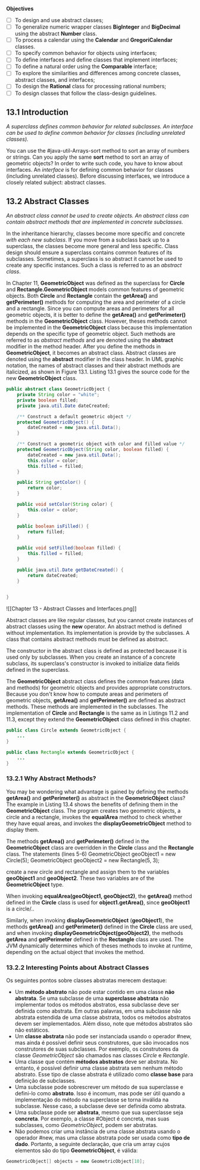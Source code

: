 **Objectives**
- [ ] To design and use abstract classes;
- [ ] To generalize numeric wrapper classes **BigInteger** and **BigDecimal** using the abstract **Number** class.
- [ ] To process a calendar using the **Calendar** and **GregoriCalendar** classes. 
- [ ] To specify common behavior for objects using interfaces;
- [ ] To define interfaces and define classes that implement interfaces;
- [ ] To define a natural order using the **Comparable** interface;
- [ ] To explore the similarities and differences among concrete classes, abstract classes, and interfaces;
- [ ] To design the **Rational** class for processing rational numbers;
- [ ] To design classes that follow the class-design guidelines.

## 13.1 Introduction
*A superclass defines common behavior for related subclasses. An interface can be used to define common behavior for classes (including unrelated classes).*

You can use the #java-util-Arrays-sort method to sort an array of numbers or strings. Can you apply the same **sort** method to sort an array of geometric objects? In order to write such code, you have to know about interfaces. An *interface* is for defining common behavior for classes (including unrelated classes). Before discussing interfaces, we introduce a closely related subject: abstract classes.

## 13.2 Abstract Classes
*An abstract class cannot be used to create objects. An abstract class can contain abstract methods that are implemented in concrete subclasses.*

In the inheritance hierarchy, classes become more specific and concrete *with each new subclass*. If you move from a subclass back up to a superclass, the classes become more general and less specific. Class design should ensure a superclass contains common features of its subclasses. Sometimes, a superclass is so abstract it cannot be used to create any specific instances. Such a class is referred to as an *abstract class*. 

In Chapter 11, **GeometricObject** was defined as the superclass for **Circle** and **Rectangle.GeometricObject** models common features of geometric objects. Both **Circle** and **Rectangle** contain the **getArea()** and **getPerimeter()** methods for computing the area and perimeter of a circle and a rectangle. Since you can compute areas and perimeters for all geometric objects, it is better to define the **getArea()** and **getPerimeter()** methods in the **GeometricObject** class. However, theses methods cannot be implemented in the **GeometricObject** class because this implementation depends on the specific type of geometric object. Such methods are referred to as *abstract methods* and are denoted using the **abstract** modifier in the method header. After you define the methods in **GeometricObject**, it becomes an abstract class. Abstract classes are denoted using the **abstract** modifier in the class header. In UML graphic notation, the names of abstract classes and their abstract methods are italicized, as shown in Figure 13.1. Listing 13.1 gives the source code for the new **GeometricObject** class.

```java
public abstract class GeometricObject {
	private String color = "white";
	private boolean filled;
	private java.util.Date dateCreated;

	/** Construct a default geometric object */
	protected GeometricObject() {
		dateCreated = new java.util.Data();
	}

	/** Construct a geometric object with color and filled value */
	protected GeometricObject(String color, boolean filled) {
		dateCreated = new java.util.Data();
		this.color = color;
		this.filled = filled;
	}

	public String getColor() {
		return color;
	}

	public void setColor(String color) {
		this.color = color;
	}

	public boolean isFilled() {
		return filled;
	}

	public void setFilled(boolean filled) {
		this.filled = filled;
	}

	public java.util.Date getDateCreated() {
		return dateCreated;
	}

	
}
```

![[Chapter 13 - Abstract Classes and Interfaces.png]]

Abstract classes are like regular classes, but you cannot create instances of abstract classes using the **new** operator. An abstract method is defined without implementation. Its implementation is provide by the subclasses. A class that contains abstract methods must be defined as abstract. 

The constructor in the abstract class is defined as protected because it is used only by subclasses. When you create an instance of a concrete subclass, its superclass's constructor is invoked to initialize data fields defined in the superclass.

The **GeometricObject** abstract class defines the common features (data and methods) for geometric objects and provides appropriate constructors. Because you don't know how to compute areas and perimeters of geometric objects, **getArea()**  and **getPerimeter()** are defined as abstract methods. These methods are implemented in the subclasses. The implementation of **Circle** and **Rectangle** is the same as in Listings 11.2 and 11.3, except they extend the **GeometricObject** class defined in this chapter. 

```java
public class Circle extends GeometricObject {
	...
}
```

```java
public class Rectangle extends GeometricObject {
	...
}
```

### 13.2.1 Why Abstract Methods?
   You may be wondering what advantage is gained by defining the methods **getArea()** and **getPerimeter()** as abstract in the **GeometricObject** class? The example in Listing 13.4 shows the benefits of defining them in the **GeometricObject** class. The program creates two geometric objects, a circle and a rectangle, invokes the **equalArea** method to check whether they have equal areas, and invokes the **displayGeometricObject** method to display them.

The methods **getArea()** and **getPerimeter()** defined in the **GeometricObject** class are overridden in the **Circle** class and the **Rectangle** class. The statements (lines 5-6)
GeometricObject geoObject1 = new Circle(5);
GeometricObject geoObject2 = new Rectangle(5, 3);

create a new circle and rectangle and assign them to the variables **geoObject1** and **geoObject2**. These two variables are of the **GeometricObject** type.

When invoking **equalArea(geoObject1, geoObject2)**, the **getArea()** method defined in the **Circle** class is used for **object1.getArea()**, since **geoObject1** is a circle/..

Similarly, when invoking **displayGeometricObject** (**geoObject1**), the methods **getArea()** and **getPerimeter()** defined in the **Circle** class are used, and when invoking **displayGeometricObject(geoObject2)**, the methods **getArea** and **getPerimeter** defined in the **Rectangle** class are used. The JVM dynamically determines which of theses methods to invoke at runtime, depending on the actual object that invokes the method.

### 13.2.2 Interesting Points about Abstract Classes
Os seguintes pontos sobre classes abstratas merecem destaque:
- Um **método abstrato** não pode estar contido em uma classe **não abstrata**. Se uma subclasse de uma **superclasse abstrata** não implementar todos os métodos abstratos, essa subclasse deve ser definida como abstrata. Em outras palavras, em uma subclasse não abstrata estendida de uma classe abstrata, todos os métodos abstratos devem ser implementados. Além disso, note que métodos abstratos são não estáticos.
- Um **classe abstrata** não pode ser instanciada usando o operador #new, mas ainda é possível definir seus construtores, que são invocados nos construtores de suas subclasses. Por exemplo, os construtores da classe *GeometricObject* são chamados nas classes *Circle* e *Rectangle*.
- Uma classe que contém **métodos abstratos** deve ser abstrata. No entanto, é possível definir uma classe abstrata sem nenhum método abstrato. Esse tipo de classe abstrata é utilizado como **classe base** para definição de subclasses.
- Uma subclasse pode sobrescrever um método de sua superclasse e defini-lo como **abstrato**. Isso é incomum, mas pode ser útil quando a implementação do método na superclasse se torna inválida na subclasse. Nesse caso, a subclasse deve ser definida como abstrata.
- Uma subclasse pode ser **abstrata**, mesmo que sua superclasse seja **concreta**. Por exemplo, a classe #Object é concreta, mas suas subclasses, como *GeometricObject*, podem ser abstratas.
- Não podemos criar uma instância de uma classe abstrata usando o operador #new, mas uma classe abstrata pode ser usada como **tipo de dado**. Portanto, a seguinte declaração, que cria um array cujos elementos são do tipo **GeometricObject**, é válida:
```java
GeometricObject[] objects = new GeometricObject[10];
```

